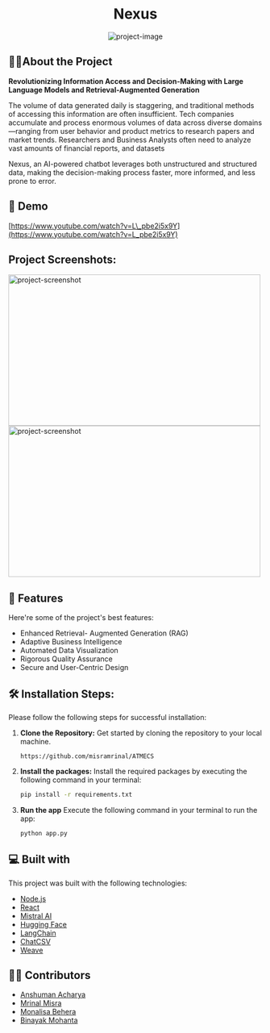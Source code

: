 <h1 align="center" id="title">Nexus</h1>

<p align="center"><img src="https://github.com/user-attachments/assets/bacc3753-43ee-43df-bfe7-455f90600b4b" alt="project-image"></p>

<h2>🧑‍💻About the Project</h2>
<b id="description">Revolutionizing Information Access and Decision-Making with Large Language Models and Retrieval-Augmented Generation</b><br>

<p id="description">The volume of data generated daily is staggering, and traditional methods of accessing this information are often insufficient. Tech companies accumulate and process enormous volumes of data across diverse domains—ranging from user behavior and product metrics to research papers and market trends. Researchers and Business Analysts often need to analyze vast amounts of financial reports, and datasets</p>
<p id="description">Nexus, an AI-powered chatbot leverages both unstructured and structured data, making the decision-making process faster, more informed, and less prone to error.</p>

<h2>🚀 Demo</h2>

[https://www.youtube.com/watch?v=L\_pbe2i5x9Y](https://www.youtube.com/watch?v=L_pbe2i5x9Y)


<h2>Project Screenshots:</h2>

<img src="https://github.com/user-attachments/assets/06409a9e-5e2b-445e-bc57-3217f10840fb" alt="project-screenshot" width="500" height="300/">

<img src="https://github.com/user-attachments/assets/d148f803-8941-4fa6-b2c6-1d554cfac6da" alt="project-screenshot" width="500" height="300/">

  
  
<h2>🧐 Features</h2>

Here're some of the project's best features:

*   Enhanced Retrieval- Augmented Generation (RAG)
*   Adaptive Business Intelligence
*   Automated Data Visualization
*   Rigorous Quality Assurance
*   Secure and User-Centric Design

<h2>🛠️ Installation Steps:</h2>

Please follow the following steps for successful installation:

1. **Clone the Repository:** Get started by cloning the repository to your local machine.

   ```
   https://github.com/misramrinal/ATMECS
   ```

2. **Install the packages:** Install the required packages by executing the following command in your terminal:

   ```sh
   pip install -r requirements.txt
   ```
  
3. **Run the app** Execute the following command in your terminal to run the app:

   ```sh
   python app.py
   ```

  
  
<h2>💻 Built with</h2>

This project was built with the following technologies:

* [Node.js](https://nodejs.org/en)
* [React](https://react.dev/)
* [Mistral AI](https://mistral.ai/)
* [Hugging Face](https://huggingface.co/)
* [LangChain](https://www.langchain.com/)
* [ChatCSV](https://www.chatcsv.co/)
* [Weave](https://weave-docs.wandb.ai/)

<h2>🧑‍💻 Contributors</h2>


- [Anshuman Acharya](https://github.com/anshhu-man)
- [Mrinal Misra](https://github.com/misramrinal)
- [Monalisa Behera](https://github.com/monalisa22)
- [Binayak Mohanta](https://github.com/Binayak17)



